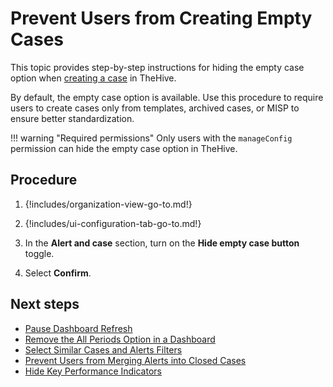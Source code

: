 # Prevent Users from Creating Empty Cases

This topic provides step-by-step instructions for hiding the empty case option when [creating a case](../../../analyst-corner/cases/create-a-new-case.md#) in TheHive.

By default, the empty case option is available. Use this procedure to require users to create cases only from templates, archived cases, or MISP to ensure better standardization.

!!! warning "Required permissions"
    Only users with the `manageConfig` permission can hide the empty case option in TheHive.

<h2>Procedure</h2>

1. {!includes/organization-view-go-to.md!}

2. {!includes/ui-configuration-tab-go-to.md!}

3. In the **Alert and case** section, turn on the **Hide empty case button** toggle.

4. Select **Confirm**.

<h2>Next steps</h2>

* [Pause Dashboard Refresh](pause-dashboard-refresh.md)
* [Remove the All Periods Option in a Dashboard](remove-all-periods-option.md)
* [Select Similar Cases and Alerts Filters](select-similar-cases-alerts-filters.md)
* [Prevent Users from Merging Alerts into Closed Cases](prevent-merging-alerts-into-closed-cases.md)
* [Hide Key Performance Indicators](hide-key-performance-indicators.md)